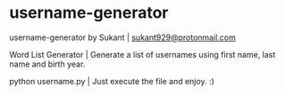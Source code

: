 # username-generator

username-generator by Sukant | sukant929@protonmail.com

Word List Generator | Generate a list of usernames using first name, last name and birth year.

python username.py | Just execute the file and enjoy. :)
